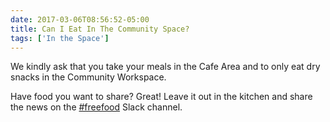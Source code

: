 ```yaml
---
date: 2017-03-06T08:56:52-05:00
title: Can I Eat In The Community Space?
tags: ['In the Space']
---
```


We kindly ask that you take your meals in the Cafe Area and to only eat dry snacks in the Community Workspace.

Have food you want to share? Great! Leave it out in the kitchen and share the news on the [#freefood](https://civichallmembers.slack.com/messages/freefood/) Slack channel.
